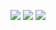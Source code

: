![](https://github-profile-summary-cards.vercel.app/api/cards/profile-details?username=maratwien&theme=solarized_dark)
![](https://github-profile-summary-cards.vercel.app/api/cards/repos-per-language?username=maratwien&theme=solarized_dark)
![](https://github-profile-summary-cards.vercel.app/api/cards/stats?username=maratwien&theme=solarized_dark)
